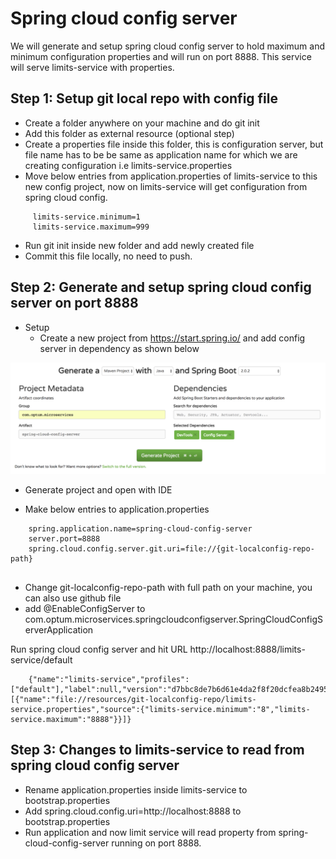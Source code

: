 # Spring cloud config server

We will generate and setup spring cloud config server to hold maximum and minimum 
configuration properties and will run on port 8888.
This service will serve limits-service with properties.

## Step 1: Setup git local repo with config file
   * Create a folder anywhere on your machine and do git init
   * Add this folder as external resource (optional step)
   * Create a properties file inside this folder, this is configuration server, but file name has to be be same
    as application name for which we are creating configuration i.e limits-service.properties
   * Move below entries from application.properties of limits-service to this new config project,
     now on limits-service will get configuration from spring cloud config.
     
```  
     limits-service.minimum=1
     limits-service.maximum=999
```  
    
   * Run git init inside new folder and add newly created file
   * Commit this file locally, no need to push.
 
## Step 2: Generate and setup spring cloud config server on port 8888
* Setup
   * Create a new project from https://start.spring.io/ and add config server in dependency as shown below
   
![spring-cloud-config-server](../images/spring-cloud-config-server.png)
   
   * Generate project and open with IDE
   - Make below entries to application.properties
```
    spring.application.name=spring-cloud-config-server
    server.port=8888
    spring.cloud.config.server.git.uri=file://{git-localconfig-repo-path}
    
 ```
 * Change git-localconfig-repo-path with full path on your machine, you can also use github file
 * add @EnableConfigServer to com.optum.microservices.springcloudconfigserver.SpringCloudConfigServerApplication

Run spring cloud config server and hit URL http://localhost:8888/limits-service/default
    
```console    
    {"name":"limits-service","profiles":["default"],"label":null,"version":"d7bbc8de7b6d61e4da2f8f20dcfea8b24954dc34","state":null,"propertySources":[{"name":"file://resources/git-localconfig-repo/limits-service.properties","source":{"limits-service.minimum":"8","limits-service.maximum":"8888"}}]}
 ```
 
## Step 3: Changes to limits-service to read from spring cloud config server
* Rename application.properties inside limits-service to bootstrap.properties
* Add spring.cloud.config.uri=http://localhost:8888 to bootstrap.properties
* Run application and now limit service will read property from spring-cloud-config-server running
on port 8888. 